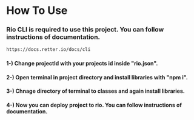 # How To Use

### Rio CLI is required to use this project. You can follow instructions of documentation.
```bash
https://docs.retter.io/docs/cli
```

####  1-) Change projectId with your projects id inside "rio.json".
####  2-) Open terminal in project directory and install libraries with "npm i".
####  3-) Chnage directory of terminal to classes and again install libraries.
####  4-) Now you can deploy project to rio. You can follow instructions of documentation.